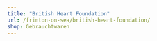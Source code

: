 ```yaml
---
title: "British Heart Foundation"
url: /frinton-on-sea/british-heart-foundation/
shop: Gebrauchtwaren
---
```

